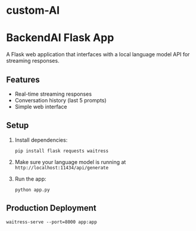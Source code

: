 # custom-AI
# BackendAI Flask App

A Flask web application that interfaces with a local language model API for streaming responses.

## Features
- Real-time streaming responses
- Conversation history (last 5 prompts)
- Simple web interface

## Setup
1. Install dependencies:
   ```
   pip install flask requests waitress
   ```

2. Make sure your language model is running at `http://localhost:11434/api/generate`

3. Run the app:
   ```
   python app.py
   ```

## Production Deployment
```
waitress-serve --port=8000 app:app
```

